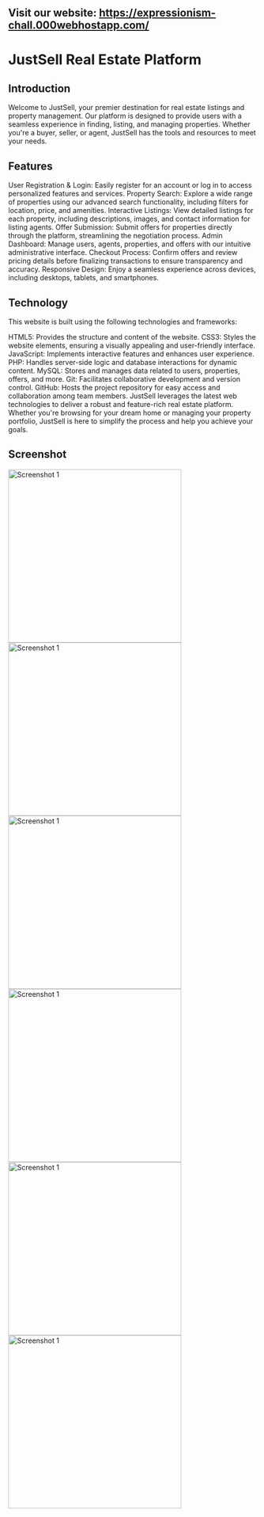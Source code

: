 ## Visit our website: https://expressionism-chall.000webhostapp.com/

# JustSell Real Estate Platform

## Introduction

Welcome to JustSell, your premier destination for real estate listings and property management. Our platform is designed to provide users with a seamless experience in finding, listing, and managing properties. Whether you're a buyer, seller, or agent, JustSell has the tools and resources to meet your needs.

## Features

User Registration & Login: Easily register for an account or log in to access personalized features and services.
Property Search: Explore a wide range of properties using our advanced search functionality, including filters for location, price, and amenities.
Interactive Listings: View detailed listings for each property, including descriptions, images, and contact information for listing agents.
Offer Submission: Submit offers for properties directly through the platform, streamlining the negotiation process.
Admin Dashboard: Manage users, agents, properties, and offers with our intuitive administrative interface.
Checkout Process: Confirm offers and review pricing details before finalizing transactions to ensure transparency and accuracy.
Responsive Design: Enjoy a seamless experience across devices, including desktops, tablets, and smartphones.

## Technology

This website is built using the following technologies and frameworks:

HTML5: Provides the structure and content of the website.
CSS3: Styles the website elements, ensuring a visually appealing and user-friendly interface.
JavaScript: Implements interactive features and enhances user experience.
PHP: Handles server-side logic and database interactions for dynamic content.
MySQL: Stores and manages data related to users, properties, offers, and more.
Git: Facilitates collaborative development and version control.
GitHub: Hosts the project repository for easy access and collaboration among team members.
JustSell leverages the latest web technologies to deliver a robust and feature-rich real estate platform. Whether you're browsing for your dream home or managing your property portfolio, JustSell is here to simplify the process and help you achieve your goals.


## Screenshot

<img src="https://github.com/KarinaDeVargas/2023-JustSell_PHP/blob/main/images/Homer.png" alt="Screenshot 1" width="350">
<img src="https://github.com/KarinaDeVargas/2023-JustSell_PHP/blob/main/images/getintouch.png" alt="Screenshot 1" width="350">
<img src="https://github.com/KarinaDeVargas/2023-JustSell_PHP/blob/main/images/aboutus.png" alt="Screenshot 1" width="350">
<img src="https://github.com/KarinaDeVargas/2023-JustSell_PHP/blob/main/images/Login.png" alt="Screenshot 1" width="350">
<img src="https://github.com/KarinaDeVargas/2023-JustSell_PHP/blob/main/images/Listing.png" alt="Screenshot 1" width="350">
<img src="https://github.com/KarinaDeVargas/2023-JustSell_PHP/blob/main/images/Search.png" alt="Screenshot 1" width="350">

